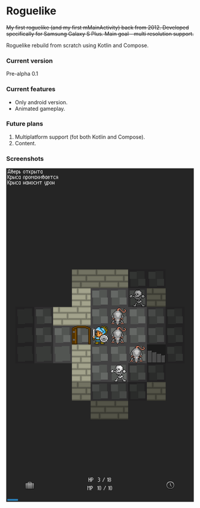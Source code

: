 # Roguelike

~~My first roguelike (and my first mMainActivity) back from 2012. Developed specifically for Samsung Galaxy S Plus.
Main goal - multi resolution support.~~

Roguelike rebuild from scratch using Kotlin and Compose.

### Current version
Pre-alpha 0.1

### Current features
- Only android version.
- Animated gameplay.

### Future plans
1. Multiplatform support (fot both Kotlin and Compose).
2. Content.

### Screenshots
![](/app/prealpha-screenshot0.png)
